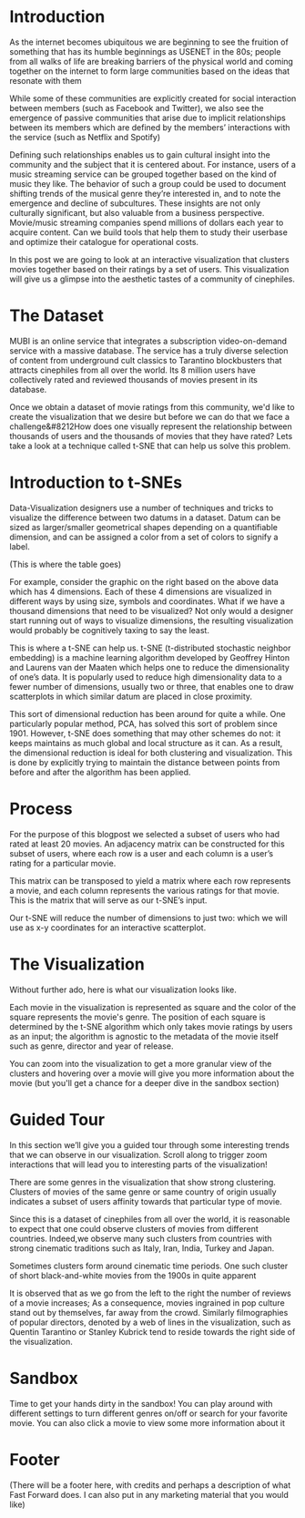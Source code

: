 # Introduction

As the internet becomes ubiquitous we are beginning to see the fruition of
something that has its humble beginnings as USENET in the 80s; people from all
walks of life are breaking barriers of the physical world and coming together
on the internet to form large communities based on the ideas that resonate with
them

While some of these communities are explicitly created for social interaction
between members (such as Facebook and Twitter), we also see the emergence of
passive communities that arise due to implicit relationships between its
members which are defined by the members’ interactions with the service (such
as Netflix and Spotify)

Defining such relationships enables us to gain cultural insight into the
community and the subject that it is centered about. For instance, users of a
music streaming service can be grouped together based on the kind of music they
like. The behavior of such a group could be used to document shifting trends of
the musical genre they’re interested in, and to note the emergence and decline
of subcultures. These insights are not only culturally significant, but also
valuable from a business perspective. Movie/music streaming companies spend
millions of dollars each year to acquire content. Can we build tools that help
them to study their userbase and optimize their catalogue for operational
costs.

In this post we are going to look at an interactive visualization that clusters
movies together based on their ratings by a set of users. This visualization
will give us a glimpse into the aesthetic tastes of a community of cinephiles.

# The Dataset

MUBI is an online service that integrates a subscription video-on-demand
service with a massive database. The service has a truly diverse selection of
content from underground cult classics to Tarantino blockbusters that attracts
cinephiles from all over the world. Its 8 million users have collectively rated
and reviewed thousands of movies present in its database. 

Once we obtain a dataset of movie ratings from this community, we'd like to
create the visualization that we desire but before we can do that we face a
challenge&#8212How does one visually represent the relationship between
thousands of users and the thousands of movies that they have rated? Lets take
a look at a technique called t-SNE that can help us solve this problem.

# Introduction to t-SNEs

Data-Visualization designers use a number of techniques and tricks to visualize
the difference between two datums in a dataset. Datum can be sized as
larger/smaller geometrical shapes depending on a quantifiable dimension, and
can be assigned a color from a set of colors to signify a label.

(This is where the table goes)

For example, consider the graphic on the right based on the above data which
has 4 dimensions. Each of these 4 dimensions are visualized in different ways
by using size, symbols and coordinates. What if we have a thousand dimensions
that need to be visualized? Not only would a designer start running out of ways
to visualize dimensions, the resulting visualization would probably be
cognitively taxing to say the least.

This is where a t-SNE can help us. t-SNE (t-distributed stochastic neighbor
embedding) is a machine learning algorithm developed by Geoffrey Hinton and
Laurens van der Maaten which helps one to reduce the dimensionality of one’s
data. It is popularly used to reduce high dimensionality data to a fewer number
of dimensions, usually two or three, that enables one to draw scatterplots in
which similar datum are placed in close proximity.

This sort of dimensional reduction has been around for quite a while. One
particularly popular method, PCA, has solved this sort of problem since 1901.
However, t-SNE does something that may other schemes do not: it keeps maintains
as much global and local structure as it can. As a result, the dimensional
reduction is ideal for both clustering and visualization. This is done by
explicitly trying to maintain the distance between points from before and after
the algorithm has been applied.

# Process

For the purpose of this blogpost we selected a subset of users who had rated at
least 20 movies. An adjacency matrix can be constructed for this subset of
users, where each row is a user and each column is a user’s rating for a
particular movie. 

This matrix can be transposed to yield a matrix where each row represents a
movie, and each column represents the various ratings for that movie. This is
the matrix that will serve as our t-SNE’s input. 

Our t-SNE will reduce the number of dimensions to just two: which we will use
as x-y coordinates for an interactive scatterplot.

# The Visualization

Without further ado, here is what our visualization looks like.

Each movie in the visualization is represented as square and the color of the
square represents the movie's genre. The position of each square is determined
by the t-SNE algorithm which only takes movie ratings by users as an input; the
algorithm is agnostic to the metadata of the movie itself such as genre,
director and year of release.

You can zoom into the visualization to get a more granular view of the clusters
and hovering over a movie will give you more information about the movie (but
you'll get a chance for a deeper dive in the sandbox section)

# Guided Tour

In this section we’ll give you a guided tour through some interesting trends
that we can observe in our visualization. Scroll along to trigger zoom
interactions that will lead you to interesting parts of the visualization!

There are some genres in the visualization that show strong clustering.
Clusters of movies of the same genre or same country of origin usually
indicates a subset of users affinity towards that particular type of movie.

Since this is a dataset of cinephiles from all over the world, it is reasonable
to expect that one could observe clusters of movies from different countries.
Indeed,we observe many such clusters from countries with strong cinematic
traditions such as Italy, Iran, India, Turkey and Japan.

Sometimes clusters form around cinematic time periods. One such cluster of
short black-and-white movies from the 1900s in quite apparent

It is observed that as we go from the left to the right the number of reviews
of a movie increases; As a consequence, movies ingrained in pop culture stand
out by themselves, far away from the crowd. Similarly filmographies of popular
directors, denoted by a web of lines in the visualization, such as Quentin
Tarantino or Stanley Kubrick tend to reside towards the right side of the
visualization.

# Sandbox

Time to get your hands dirty in the sandbox! You can play around with different
settings to turn different genres on/off or search for your favorite movie. You
can also click a movie to view some more information about it


# Footer

(There will be a footer here, with credits and perhaps a description of what
Fast Forward does. I can also put in any marketing material that you would
like)
